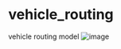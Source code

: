 # vehicle_routing
vehicle routing model
![image](https://github.com/akosej/vehicle_routing/assets/19713493/50e6eb6f-c066-4855-af11-4bbf39e9d4d3)
